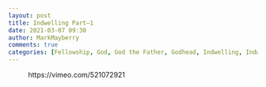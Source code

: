 ```yaml
---
layout: post
title: Indwelling Part—1
date: 2021-03-07 09:30
author: MarkMayberry
comments: true
categories: [Fellowship, God, God the Father, Godhead, Indwelling, Indwelling of the Holy Spirit, Invitation, Jesus Christ]
---
```

<!-- wp:embed {"url":"https://vimeo.com/521072921","type":"video","providerNameSlug":"vimeo","responsive":true,"className":"wp-embed-aspect-4-3 wp-has-aspect-ratio"} -->
<figure class="wp-block-embed is-type-video is-provider-vimeo wp-block-embed-vimeo wp-embed-aspect-4-3 wp-has-aspect-ratio"><div class="wp-block-embed__wrapper">
https://vimeo.com/521072921
</div></figure>
<!-- /wp:embed -->
